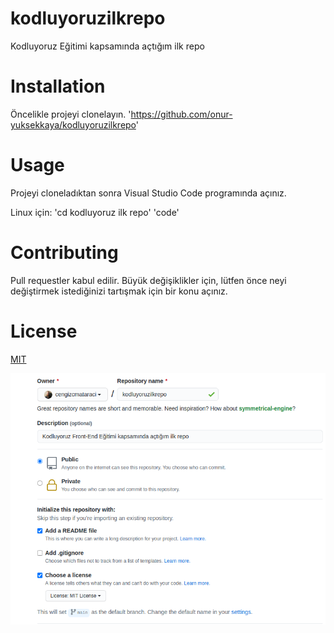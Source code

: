 # kodluyoruzilkrepo
Kodluyoruz Eğitimi kapsamında açtığım ilk repo

# Installation
Öncelikle projeyi clonelayın. 
'https://github.com/onur-yuksekkaya/kodluyoruzilkrepo'

# Usage
Projeyi cloneladıktan sonra Visual Studio Code programında açınız.

Linux için:
'cd kodluyoruz ilk repo'
'code'

# Contributing
Pull requestler kabul edilir. Büyük değişiklikler için, lütfen önce neyi değiştirmek istediğinizi tartışmak için bir konu açınız.

# License
[MIT](https://opensource.org/licenses/MIT)

![Kodluyoruz](https://raw.githubusercontent.com/Kodluyoruz/taskforce/main/git/odev1/figures/github.png)
